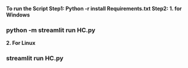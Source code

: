 <b>To run the Script<b>
Step1: Python -r install Requirements.txt
Step2: 1. for Windows <h3>python -m streamlit run HC.py</h3>
        2. For Linux <h3> streamlit run HC.py</h3>
